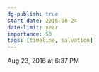 ```yaml
---
dg-publish: true
start-date: 2016-08-24
date-limit: year
importance: 50
tags: [timeline, salvation]
---
```


Aug 23, 2016 at 6:37 PM